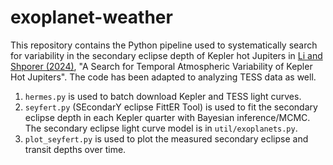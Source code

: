 # exoplanet-weather
 
This repository contains the Python pipeline used to systematically search for variability in the secondary eclipse depth of Kepler hot Jupiters in [Li and Shporer (2024)](https://ui.adsabs.harvard.edu/abs/2024AJ....167..245L/abstract), "A Search for Temporal Atmospheric Variability of Kepler Hot Jupiters". The code has been adapted to analyzing TESS data as well.

1. `hermes.py` is used to batch download Kepler and TESS light curves.
2. `seyfert.py` (SEcondarY eclipse FittER Tool) is used to fit the secondary eclipse depth in each Kepler quarter with Bayesian inference/MCMC. The secondary eclipse light curve model is in `util/exoplanets.py`.
3. `plot_seyfert.py` is used to plot the measured secondary eclipse and transit depths over time.
